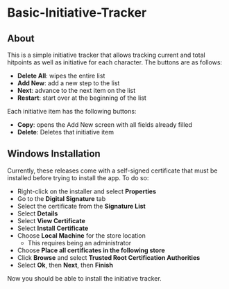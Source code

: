 # Basic-Initiative-Tracker

## About
This is a simple initiative tracker that allows tracking current and total hitpoints as well as initiative for each character. 
The buttons are as follows:

- **Delete All**: wipes the entire list
- **Add New**: add a new step to the list
- **Next**: advance to the next item on the list
- **Restart**: start over at the beginning of the list

Each initiative item has the following buttons:

- **Copy**: opens the Add New screen with all fields already filled
- **Delete**: Deletes that initiative item

## Windows Installation

Currently, these releases come with a self-signed certificate that must be installed before trying to install the app. To do so:

- Right-click on the installer and select **Properties**
- Go to the **Digital Signature** tab
- Select the certificate from the **Signature List**
- Select **Details**
- Select **View Certificate**
- Select **Install Certificate**
- Choose **Local Machine** for the store location
  - This requires being an administrator
- Choose **Place all certificates in the following store**
- Click **Browse** and select **Trusted Root Certification Authorities**
- Select **Ok**, then **Next**, then **Finish**

Now you should be able to install the initiative tracker. 
